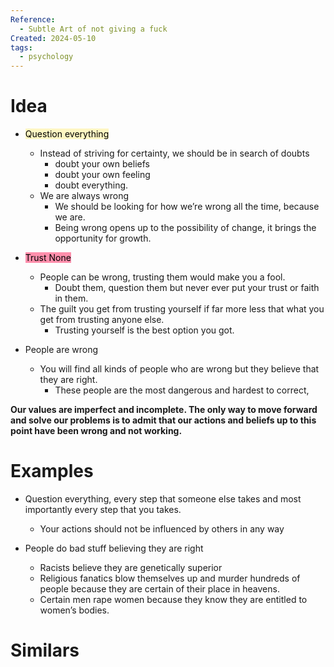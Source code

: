 ```yaml
---
Reference:
  - Subtle Art of not giving a fuck
Created: 2024-05-10
tags:
  - psychology
---
```

# Idea

- <mark style="background: #FFF3A3A6;">Question everything</mark>
    - Instead of striving for certainty, we should be in search of doubts
	    - doubt your own beliefs
	    - doubt your own feeling
	    - doubt everything.
	- We are always wrong
	    - We should be looking for how we’re wrong all the time, because we are. 
	    - Being wrong opens up to the possibility of change, it brings the opportunity for growth.

- <mark style="background: #FF5582A6;">Trust None</mark>
	- People can be wrong, trusting them would make you a fool.
		- Doubt them, question them but never ever put your trust or faith in them.
	- The guilt you get from trusting yourself if far more less that what you get from trusting anyone else.
		- Trusting yourself is the best option you got.

- People are wrong
	- You will find all kinds of people who are wrong but they believe that they are right.
		- These people are the most dangerous and hardest to correct, 

**Our values are imperfect and incomplete. The only way to move forward and solve our problems is to admit that our actions and beliefs up to this point have been wrong and not working.**

# Examples

* Question everything, every step that someone else takes and most importantly every step that you takes.
	* Your actions should not be influenced by others in any way

* People do bad stuff believing they are right
	* Racists believe they are genetically superior
	- Religious fanatics blow themselves up and murder hundreds of people because they are certain of their place in heavens.
	- Certain men rape women because they know they are entitled to women’s bodies.

# Similars

